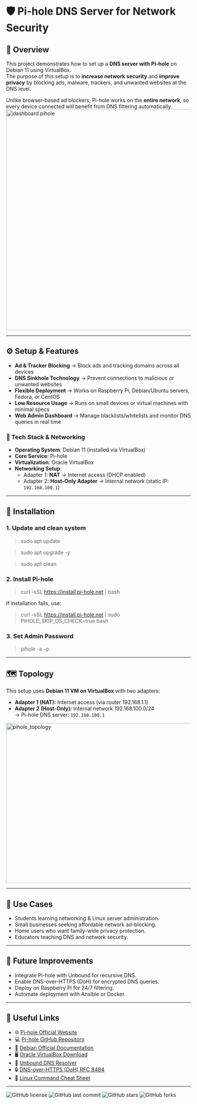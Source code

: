 # 🛡️ Pi-hole DNS Server for Network Security

## 📌 Overview
This project demonstrates how to set up a **DNS server with Pi-hole** on Debian 11 using VirtualBox.  
The purpose of this setup is to **increase network security** and **improve privacy** by blocking ads, malware, trackers, and unwanted websites at the DNS level.  

Unlike browser-based ad blockers, Pi-hole works on the **entire network**, so every device connected will benefit from DNS filtering automatically.  
<img width="800" height="600" alt="dashboard pihole" src="https://github.com/user-attachments/assets/db42acab-5f80-4b3b-9ac8-5dfda76c25af" />

---

## ⚙️ Setup & Features
- **Ad & Tracker Blocking** → Block ads and tracking domains across all devices  
- **DNS Sinkhole Technology** → Prevent connections to malicious or unwanted websites  
- **Flexible Deployment** → Works on Raspberry Pi, Debian/Ubuntu servers, Fedora, or CentOS  
- **Low Resource Usage** → Runs on small devices or virtual machines with minimal specs  
- **Web Admin Dashboard** → Manage blacklists/whitelists and monitor DNS queries in real time  

### 🔧 Tech Stack & Networking
- **Operating System**: Debian 11 (installed via VirtualBox)  
- **Core Service**: Pi-hole  
- **Virtualization**: Oracle VirtualBox  
- **Networking Setup**:
  - Adapter 1: **NAT** → Internet access (DHCP enabled)  
  - Adapter 2: **Host-Only Adapter** → Internal network (static IP: `192.168.100.1`)  

---

## 🚀 Installation

### 1. Update and clean system
> sudo apt update

> sudo apt upgrade -y

> sudo apt clean

### 2. Install Pi-hole
> curl -sSL https://install.pi-hole.net | bash

If installation fails, use:

> curl -sSL https://install.pi-hole.net | sudo PIHOLE_SKIP_OS_CHECK=true bash

### 3. Set Admin Password
> pihole -a -p

---

## 🗺️ Topology

This setup uses **Debian 11 VM on VirtualBox** with two adapters:
- **Adapter 1 (NAT):** Internet access (via router 192.168.1.1)
- **Adapter 2 (Host-Only):** Internal network 192.168.100.0/24  
  → Pi-hole DNS server: `192.168.100.1`
<img width="837" height="435" alt="pihole_topology" src="https://github.com/user-attachments/assets/db3535a7-76e2-4199-98b7-fcb6aa0cec4d" />

---

## 🎯 Use Cases

- Students learning networking & Linux server administration.
- Small businesses seeking affordable network ad-blocking.
- Home users who want family-wide privacy protection.
- Educators teaching DNS and network security.

---

## 🔮 Future Improvements

- Integrate Pi-hole with Unbound for recursive DNS.
- Enable DNS-over-HTTPS (DoH) for encrypted DNS queries.
- Deploy on Raspberry Pi for 24/7 filtering.
- Automate deployment with Ansible or Docker.

---

## 🔗 Useful Links

- 🌐 [Pi-hole Official Website](https://pi-hole.net/)  
- 💻 [Pi-hole GitHub Repository](https://github.com/pi-hole/pi-hole)  
- 📖 [Debian Official Documentation](https://www.debian.org/doc/)  
- 🖥️ [Oracle VirtualBox Download](https://www.virtualbox.org/)  
- 📡 [Unbound DNS Resolver](https://www.nlnetlabs.nl/projects/unbound/about/)  
- 🔒 [DNS-over-HTTPS (DoH) RFC 8484](https://datatracker.ietf.org/doc/html/rfc8484)  
- 🐧 [Linux Command Cheat Sheet](https://linuxcommand.org/lc3_learning_the_shell.php)  

---

![GitHub license](https://img.shields.io/github/license/DikyMartin/pi-hole-dns-server)
![GitHub last commit](https://img.shields.io/github/last-commit/DikyMartin/pi-hole-dns-server)
![GitHub stars](https://img.shields.io/github/stars/DikyMartin/pi-hole-dns-server)
![GitHub forks](https://img.shields.io/github/forks/DikyMartin/pi-hole-dns-server)
